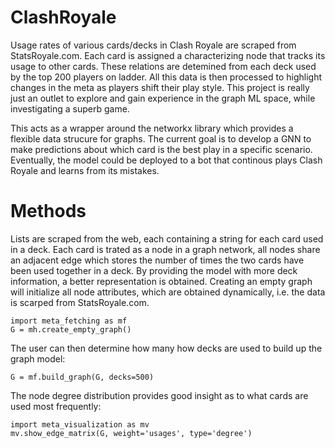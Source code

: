 #  ClashRoyale

Usage rates of various cards/decks in Clash Royale are scraped from StatsRoyale.com. Each card is assigned a characterizing node that tracks its usage to other cards. These relations are detemined from each deck used by the top 200 players on ladder. All this data is then processed to highlight changes in the meta as players shift their play style. This project is really just an outlet to explore and gain experience in the graph ML space, while investigating a superb game. 

This acts as a wrapper around the networkx library which provides a flexible data strucure for graphs. The current goal is to develop a GNN to make predictions about which card is the best play in a specific scenario. Eventually, the model could be deployed to a bot that continous plays Clash Royale and learns from its mistakes.

# Methods
Lists are scraped from the web, each containing a string for each card used in a deck. Each card is trated as a node in a graph network, all nodes share an adjacent edge which stores the number of times the two cards have been used together in a deck. By providing the model with more deck information, a better representation is obtained. Creating an empty graph will initialize all node attributes, which are obtained dynamically, i.e. the data is scarped from StatsRoyale.com. 

```
import meta_fetching as mf
G = mh.create_empty_graph()
```
The user can then determine how many how decks are used to build up the graph model:
```
G = mf.build_graph(G, decks=500)
```
The node degree distribution provides good insight as to what cards are used most frequently:
```
import meta_visualization as mv
mv.show_edge_matrix(G, weight='usages', type='degree')
```




